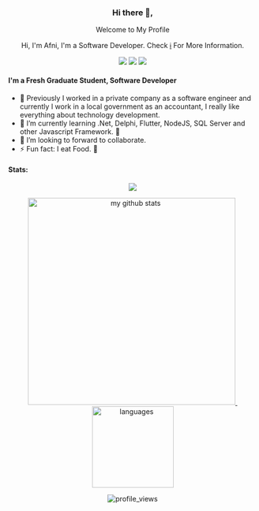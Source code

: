 <div align="center">
<h3>Hi there 👋,</h3>
<p>Welcome to My Profile</p>
<p>Hi, I'm Afni, I'm a Software Developer. Check <a href="#">ℹ️</a> For More Information.</p>

[![](https://img.shields.io/badge/@urangbanua-black?logo=github&style=flat-square)](https://urangbanua.github.io)
[![](https://img.shields.io/badge/@urang--banua-black?logo=medium&style=flat-square)](https://medium.com/@urang-banua)
[![](https://img.shields.io/badge/-afni.afdillah-1fa2f2?logo=facebook&style=flat-square&logoColor=white)](https://facebook.com/afni.afdillah) 
</div>

#### I'm a Fresh Graduate Student, Software Developer
- 🔭  Previously I worked in a private company as a software engineer and currently I work in a local government as an accountant, I really like everything about technology development.
- 🌱 I’m currently learning .Net, Delphi, Flutter, NodeJS, SQL Server and other Javascript Framework. 🤣
- 👯 I’m looking to forward to collaborate. 
- ⚡ Fun fact: I eat Food. 🍜

#### Stats:  

<!-- thropy -->
<a href="https://urangbanua.github.io">
    <p align="center">
        <img src="https://github-profile-trophy.vercel.app/?username=urangbanua&column=7&theme=onedark"/>
    </p>
</a>

<!-- status codes -->
<a align="center" href="https://github.com/urangbanua">
    <p align="center">
    <img src="https://github-readme-stats.vercel.app/api?username=urangbanua&show_icons=true&theme=radical" alt="my github stats" width="420"/>&nbsp;<img src="https://github-readme-stats.vercel.app/api/top-langs/?username=urangbanua&hide=css,tsql,blade,%20jupyter+notebook&langs_count=10&theme=radical&layout=compact" alt="languages" height="165">
    </p>
</a>

<p align="center">
 <img src="https://komarev.com/ghpvc/?username=urangbanua&color=brightgreen&style=flat-square" alt="profile_views"/>
</p>
